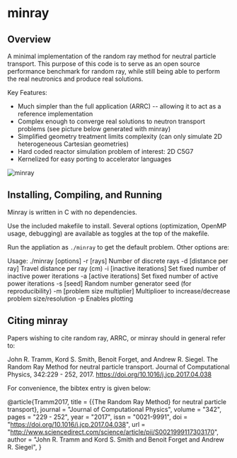 # minray

## Overview

A minimal implementation of the random ray method for neutral particle transport. This purpose of this code is to serve as an open source performance benchmark for random ray, while still being able to perform the real neutronics and produce real solutions.

Key Features:
  - Much simpler than the full application (ARRC) -- allowing it to act as a reference implementation
  - Complex enough to converge real solutions to neutron transport problems (see picture below generated with minray)
  - Simplified geometry treatment limits complexity (can only simulate 2D heterogeneous Cartesian geometries)
  - Hard coded reactor simulation problem of interest: 2D C5G7
  - Kernelized for easy porting to accelerator languages

![minray](docs/img/2D_C5G7_thermal_flux_wm.jpg)

## Installing, Compiling, and Running

Minray is written in C with no dependencies.

Use the included makefile to install. Several options (optimization, OpenMP usage, debugging) are available as toggles at the top of the makefile.

Run the appliation as `./minray` to get the default problem. Other options are:

Usage: ./minray \[options\]
 -r \[rays\]                    Number of discrete rays
 -d \[distance per ray\]        Travel distance per ray (cm)
 -i \[inactive iterations\]     Set fixed number of inactive power iterations
 -a \[active iterations\]       Set fixed number of active power iterations
 -s \[seed\]                    Random number generator seed (for reproducibility)
 -m \[problem size multiplier\] Multiplioer to increase/decrease problem size/resolution
 -p                           Enables plotting

## Citing minray

Papers wishing to cite random ray, ARRC, or minray should in general refer to:

John R. Tramm, Kord S. Smith, Benoit Forget, and Andrew R. Siegel.  The Random
Ray Method for neutral particle transport. Journal of Computational Physics,
342:229 - 252, 2017. https://doi.org/10.1016/j.jcp.2017.04.038

For convenience, the bibtex entry is given below:

@article{Tramm2017,
title = {{The Random Ray Method} for neutral particle transport},
journal = "Journal of Computational Physics",
volume = "342",
pages = "229 - 252",
year = "2017",
issn = "0021-9991",
doi = "https://doi.org/10.1016/j.jcp.2017.04.038",
url = "http://www.sciencedirect.com/science/article/pii/S0021999117303170",
author = "John R. Tramm and Kord S. Smith and Benoit Forget and Andrew R. Siegel",
}
